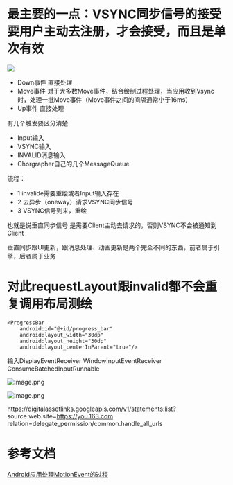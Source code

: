 # 最主要的一点：VSYNC同步信号的接受要用户主动去注册，才会接受，而且是单次有效


![](https://upload-images.jianshu.io/upload_images/1945694-7fad604f2e3cf38d.png?imageMogr2/auto-orient/strip%7CimageView2/2/w/896/format/webp)

* Down事件 直接处理
* Move事件 对于大多数Move事件，结合绘制过程处理，当应用收到Vsync时，处理一批Move事件（Move事件之间的间隔通常小于16ms）
* Up事件 直接处理


有几个触发要区分清楚

* Input输入
* VSYNC输入
* INVALID消息输入
* Chorgrapher自己的几个MessageQueue

流程：

* 1 invalide需要重绘或者Input输入存在
* 2 去异步（oneway）请求VSYNC同步信号
* 3 VSYNC信号到来，重绘

也就是说垂直同步信号 是需要Client主动去请求的，否则VSYNC不会被通知到Client

垂直同步跟UI更新，跟消息处理、动画更新是两个完全不同的东西，前者属于引擎，后者属于业务

# 对此requestLayout跟invalid都不会重复调用布局测绘

    <ProgressBar
        android:id="@+id/progress_bar"
        android:layout_width="30dp"
        android:layout_height="30dp"
        android:layout_centerInParent="true"/>
        
输入DisplayEventReceiver       WindowInputEventReceiver    ConsumeBatchedInputRunnable 

![image.png](https://upload-images.jianshu.io/upload_images/1460468-e6173e52c5e28102.png?imageMogr2/auto-orient/strip%7CimageView2/2/w/1240)

![image.png](https://upload-images.jianshu.io/upload_images/1460468-59db43c5821639d6.png?imageMogr2/auto-orient/strip%7CimageView2/2/w/1240)

https://digitalassetlinks.googleapis.com/v1/statements:list?
   source.web.site=https://you.163.com
   relation=delegate_permission/common.handle_all_urls


#  参考文档

[Android应用处理MotionEvent的过程](https://www.jianshu.com/p/c2e26c6d4ac1)  